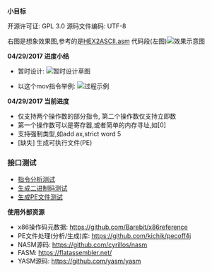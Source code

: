  **小目标** 

开源许可证: GPL 3.0
源码文件编码: UTF-8

右图是想象效果图,参考的是[HEX2ASCII.asm](https://git.oschina.net/zhishi/asm_for_all/blob/master/example/x86/win32/HEX2ASCII.asm) 代码段(左图)![](http://git.oschina.net/uploads/images/2017/0227/080602_34511d48_384016.png "效果示意图")

 **04/29/2017 进度小结** 
- 暂时设计:
![暂时设计草图](https://github.com/program-in-chinese/assembler-in-chinese-experiment/blob/master/文档/汇编器设计草图.png "在这里输入图片标题")

- 以这个mov指令举例:
![过程示例](https://github.com/program-in-chinese/assembler-in-chinese-experiment/blob/master/%E6%96%87%E6%A1%A3/%E6%B1%87%E7%BC%96%E5%99%A8%E8%AE%BE%E8%AE%A1%E8%8D%89%E5%9B%BE-%E7%A4%BA%E4%BE%8B.png "在这里输入图片标题")

 **04/29/2017 当前进度** 
- 仅支持两个操作数的部分指令, 第二个操作数仅支持立即数
- 第一个操作数可以是寄存器,或者简单的内存寻址,如[0]
- 支持强制类型,如add ax,strict word 5
- [缺失] 生成可执行文件(PE)

### 接口测试
- [指令分析测试](https://github.com/program-in-chinese/assembler-in-chinese-experiment/blob/master/test/cn/org/assembler/%E5%88%86%E6%9E%90%E5%99%A8%E6%B5%8B%E8%AF%95%E7%B1%BB.java)
- [生成二进制码测试](https://github.com/program-in-chinese/assembler-in-chinese-experiment/blob/master/test/cn/org/assembler/%E6%B1%87%E7%BC%96%E5%99%A8%E6%B5%8B%E8%AF%95%E7%B1%BB.java)
- [生成PE文件测试](https://github.com/program-in-chinese/assembler-in-chinese-experiment/blob/master/test/cn/org/assembler/pe/Pe%E6%96%87%E4%BB%B6%E5%A4%84%E7%90%86.java#L50)

 **使用外部资源**
- x86操作码元数据: https://github.com/Barebit/x86reference
- PE文件处理(分析/生成)库: https://github.com/kichik/pecoff4j
- NASM源码: https://github.com/cyrillos/nasm
- FASM: https://flatassembler.net/
- YASM源码: https://github.com/yasm/yasm
